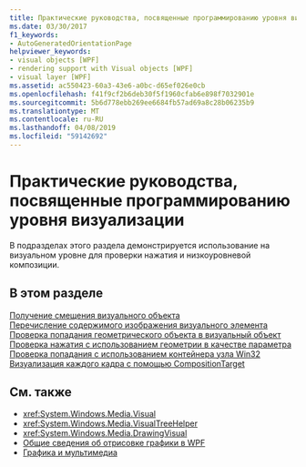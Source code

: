```yaml
---
title: Практические руководства, посвященные программированию уровня визуализации
ms.date: 03/30/2017
f1_keywords:
- AutoGeneratedOrientationPage
helpviewer_keywords:
- visual objects [WPF]
- rendering support with Visual objects [WPF]
- visual layer [WPF]
ms.assetid: ac550423-60a3-43e6-a0bc-d65ef026e0cb
ms.openlocfilehash: f41f9cf2b6deb30f5f1960cfab6e898f7032901e
ms.sourcegitcommit: 5b6d778ebb269ee6684fb57ad69a8c28b06235b9
ms.translationtype: MT
ms.contentlocale: ru-RU
ms.lasthandoff: 04/08/2019
ms.locfileid: "59142692"
---
```

# <a name="visual-layer-programming-how-to-topics"></a>Практические руководства, посвященные программированию уровня визуализации
В подразделах этого раздела демонстрируется использование на визуальном уровне для проверки нажатия и низкоуровневой композиции.  
  
## <a name="in-this-section"></a>В этом разделе  
 [Получение смещения визуального объекта](how-to-get-the-offset-of-a-visual.md)  
 [Перечисление содержимого изображения визуального элемента](how-to-enumerate-drawing-content-of-a-visual.md)  
 [Проверка попадания геометрического объекта в визуальный объект](how-to-hit-test-geometry-in-a-visual.md)  
 [Проверка нажатия с использованием геометрии в качестве параметра](how-to-hit-test-using-geometry-as-a-parameter.md)  
 [Проверка попадания с использованием контейнера узла Win32](how-to-hit-test-using-a-win32-host-container.md)  
 [Визуализация каждого кадра с помощью CompositionTarget](how-to-render-on-a-per-frame-interval-using-compositiontarget.md)  
  
## <a name="see-also"></a>См. также

- <xref:System.Windows.Media.Visual>
- <xref:System.Windows.Media.VisualTreeHelper>
- <xref:System.Windows.Media.DrawingVisual>
- [Общие сведения об отрисовке графики в WPF](wpf-graphics-rendering-overview.md)
- [Графика и мультимедиа](index.md)
